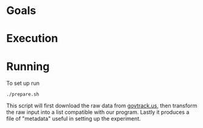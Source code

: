 # Goals

# Execution

# Running

To set up run

```
./prepare.sh
```

This script will first download the raw data from [govtrack.us](govtrack.us), then transform the raw input into a list compatible with our program. Lastly it produces a file of "metadata" useful in setting up the experiment.